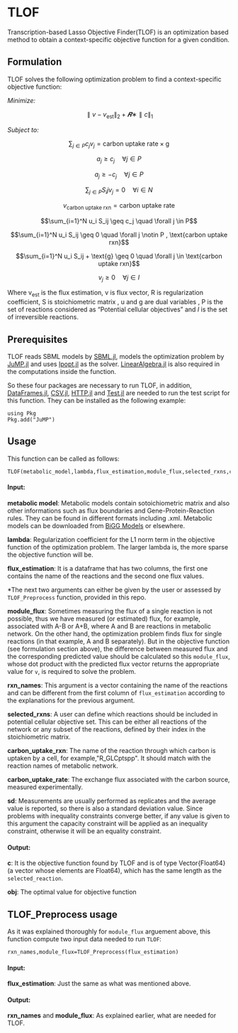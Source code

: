 # TLOF
Transcription-based Lasso Objective Finder(TLOF) is an optimization based method to obtain a context-specific objective function for a given condition.

## Formulation
TLOF solves the following optimization problem to find a context-specific objective function:

*Minimize:*



$$\parallel v - v_\text{est} \parallel_2 + 𝑹∗\parallel c\parallel_1$$



*Subject to:*

$$\sum_{j \in P}c_j v_j=\text{carbon uptake rate} \times  \text{g}$$

$$ a_j \geq c_j \quad \forall j \in P$$

$$ a_j \geq -c_j \quad \forall j \in P$$

$$\sum_{j \in P}S_ij v_j=0 \quad \forall i \in N$$

$$v_\text{carbon uptake rxn}=\text{carbon uptake rate}$$

$$\sum_{i=1}^N u_i S_ij \geq c_j \quad \forall j \in P$$

$$\sum_{i=1}^N u_i S_ij \geq 0 \quad \forall j \notin P , \text{carbon uptake rxn}$$

$$\sum_{i=1}^N u_i S_ij + \text{g} \geq 0 \quad \forall j \in \text{carbon uptake rxn}$$

$$v_j \geq 0 \quad \forall j \in I$$

Where  v<sub>est</sub> is the flux estimation, v is flux vector, R is regularization coefficient, S is stoichiometric matrix ,  u and g are dual variables , P is the set of reactions considered as “Potential cellular objectives” and *I* is the set of irreversible reactions.


## Prerequisites
TLOF reads SBML models by [SBML.jl](https://github.com/LCSB-BioCore/SBML.jl), models the optimization problem by [JuMP.jl](https://github.com/jump-dev/JuMP.jl) and uses [Ipopt.jl](https://github.com/jump-dev/Ipopt.jl) as the solver. 
[LinearAlgebra.jl](https://github.com/JuliaLang/julia/blob/master/stdlib/LinearAlgebra/src/LinearAlgebra.jl) is also required in the computations inside the function.

So these four packages are necessary to run TLOF, in addition, [DataFrames.jl](https://github.com/JuliaData/DataFrames.jl), [CSV.jl](https://github.com/JuliaData/CSV.jl), [HTTP.jl](https://github.com/JuliaWeb/HTTP.jl) and [Test.jl](https://github.com/JuliaLang/julia/blob/master/stdlib/Test/src/Test.jl) are needed to run the test script for this function. 
They can be installed as the following example:

```
using Pkg
Pkg.add("JuMP")
```
## Usage
This function can be called as follows:
```
TLOF(metabolic_model,lambda,flux_estimation,module_flux,selected_rxns,carbon_uptake_rxn,carbon_uptake_rate,sd)
```

#### Input:
  **metabolic model**: Metabolic models contain sotoichiometric matrix  and also other informations such as flux boundaries and Gene-Protein-Reaction rules. They can be found in different formats including .xml. Metabolic models can be downloaded from [BiGG Models](http://bigg.ucsd.edu/) or elsewhere.

  **lambda**: Regularization coefficient for the L1 norm term in the objective function of the optimization problem. The larger lambda is, the more sparse the objective function will be.
  
  **flux_estimation**: It is a dataframe that has two columns, the first one contains the name of the reactions and the second one flux values.

*The next two arguments can either be given by the user or assessed by `TLOF_Preprocess` function, provided in this repo.

**module_flux**: Sometimes measuring the flux of a single reaction is not possible, thus we have measured (or estimated) flux, for example, associated with A-B or A+B, where A and B are reactions in metabolic network. On the other hand, the optimization problem finds flux for single reactions (in that example, A and B separately). But in the objective function (see formulation section above), the difference between measured flux and the corresponding predicted value should be calculated so this `module_flux`,  whose dot product with the predicted flux vector returns the appropriate value for `v`, is required to solve the problem.

**rxn_names**: This argument is a vector containing the name of the reactions and can be different from the first column of `flux_estimation` according to the explanations for the previous argument.

**selected_rxns**: A user can define which reactions should be included in potential cellular objective set. This can be either all reactions of the network or any subset of the reactions, defined by their index in the stoichiometric matrix. 

**carbon_uptake_rxn**: The name of the reaction through which carbon is uptaken by a cell, for example,"R_GLCptspp". It should match with the reaction names of metabolic network. 

**carbon_uptake_rate**: The exchange flux associated with the carbon source, measured experimentally.

**sd**: Measurements are usually performed as replicates and the average value is reported, so there is also a standard deviation value. Since problems with inequality constraints converge better, if any value is given to this argument the capacity constraint will be applied as an inequality constraint, otherwise it will be an equality constraint.  
  
  
 #### Output:

  **c**: It is the objective function found by TLOF and is of type Vector{Float64} (a vector whose elements are Float64), which has the same length as the `selected_reaction`.
 
  
  **obj**: The optimal value for objective function
  
  
## TLOF_Preprocess usage
As it was explained thoroughly for `module_flux` arguement above, this function compute two input data needed to run `TLOF`: 

```rxn_names,module_flux=TLOF_Preprocess(flux_estimation)```

#### Input:
**flux_estimation**: Just the same as what was mentioned above.

 #### Output:

  **rxn_names** and **module_flux**: As explained earlier, what are needed for TLOF.
  
